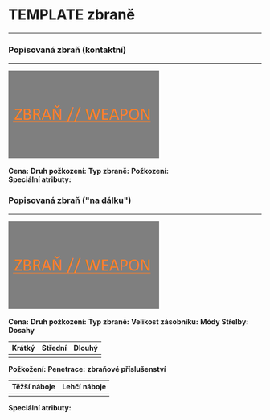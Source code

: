 # TEMPLATE zbraně
---

### Popisovaná zbraň (kontaktní)
---

![](https://github.com/EllyrGroup/NewEra/blob/MD-test/Weapons/Templates/template-img.png?raw=true)

**Cena:** 
**Druh požkození:** 
**Typ zbraně:** 
**Požkození:**  
**Speciální atributy:** 


### Popisovaná zbraň ("na dálku")
---
![](https://github.com/EllyrGroup/NewEra/blob/MD-test/Weapons/Templates/template-img.png?raw=true)

**Cena:** 
**Druh požkození:** 
**Typ zbraně:** 
**Velikost zásobníku:** 
**Módy Střelby:** 
**Dosahy**

|Krátký| Střední | Dlouhý |
| ------ | ------ | ------ |
|  |  |  |

**Požkožení:** 
**Penetrace:** 
**zbraňové příslušenství**

| Těžší náboje | Lehčí náboje |
| ------ | ------ |
|  |  |

**Speciální atributy:** 